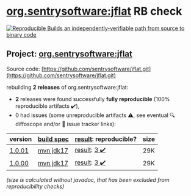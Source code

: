 [org.sentrysoftware:jflat](https://central.sonatype.com/artifact/org.sentrysoftware/jflat/versions) RB check
=======

[![Reproducible Builds](https://reproducible-builds.org/images/logos/rb.svg) an independently-verifiable path from source to binary code](https://reproducible-builds.org/)

## Project: [org.sentrysoftware:jflat](https://central.sonatype.com/artifact/org.sentrysoftware/jflat/versions)

Source code: [https://github.com/sentrysoftware/jflat.git](https://github.com/sentrysoftware/jflat.git)

rebuilding **2 releases** of org.sentrysoftware:jflat:
- **2** releases were found successfully **fully reproducible** (100% reproducible artifacts :heavy_check_mark:),
- 0 had issues (some unreproducible artifacts :warning:, see eventual :mag: diffoscope and/or :memo: issue tracker links):

| version | [build spec](/BUILDSPEC.md) | [result](https://reproducible-builds.org/docs/jvm/): reproducible? | size |
| -- | --------- | ------ | -- |
| [1.0.01](https://central.sonatype.com/artifact/org.sentrysoftware/jflat/1.0.01/pom) | [mvn jdk17](jflat-1.0.01.buildspec) | [result](jflat-1.0.01.buildinfo): [3 :heavy_check_mark: ](jflat-1.0.01.buildcompare) | 29K |
| [1.0.00](https://central.sonatype.com/artifact/org.sentrysoftware/jflat/1.0.00/pom) | [mvn jdk17](jflat-1.0.00.buildspec) | [result](jflat-1.0.00.buildinfo): [3 :heavy_check_mark: ](jflat-1.0.00.buildcompare) | 29K |

<i>(size is calculated without javadoc, that has been excluded from reproducibility checks)</i>
